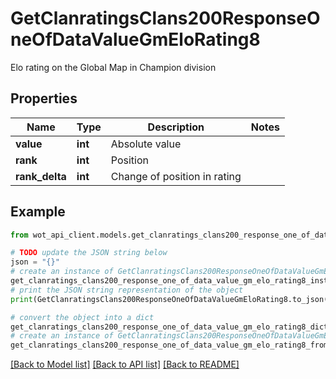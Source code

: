 # GetClanratingsClans200ResponseOneOfDataValueGmEloRating8

Elo rating on the Global Map in Champion division

## Properties

Name | Type | Description | Notes
------------ | ------------- | ------------- | -------------
**value** | **int** | Absolute value | 
**rank** | **int** | Position | 
**rank_delta** | **int** | Change of position in rating | 

## Example

```python
from wot_api_client.models.get_clanratings_clans200_response_one_of_data_value_gm_elo_rating8 import GetClanratingsClans200ResponseOneOfDataValueGmEloRating8

# TODO update the JSON string below
json = "{}"
# create an instance of GetClanratingsClans200ResponseOneOfDataValueGmEloRating8 from a JSON string
get_clanratings_clans200_response_one_of_data_value_gm_elo_rating8_instance = GetClanratingsClans200ResponseOneOfDataValueGmEloRating8.from_json(json)
# print the JSON string representation of the object
print(GetClanratingsClans200ResponseOneOfDataValueGmEloRating8.to_json())

# convert the object into a dict
get_clanratings_clans200_response_one_of_data_value_gm_elo_rating8_dict = get_clanratings_clans200_response_one_of_data_value_gm_elo_rating8_instance.to_dict()
# create an instance of GetClanratingsClans200ResponseOneOfDataValueGmEloRating8 from a dict
get_clanratings_clans200_response_one_of_data_value_gm_elo_rating8_from_dict = GetClanratingsClans200ResponseOneOfDataValueGmEloRating8.from_dict(get_clanratings_clans200_response_one_of_data_value_gm_elo_rating8_dict)
```
[[Back to Model list]](../README.md#documentation-for-models) [[Back to API list]](../README.md#documentation-for-api-endpoints) [[Back to README]](../README.md)



